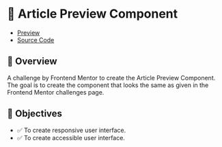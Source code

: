 # 🚀 Article Preview Component

- [Preview](https://arsalanansariofficial.github.io/article-preview-component)
- [Source Code](https://github.com/arsalanansariofficial/article-preview-component.git)

## 📌 Overview

A challenge by Frontend Mentor to create the Article Preview Component. The goal is to create the component that looks the same as given in the Frontend Mentor challenges page.

## 🎯 Objectives

- ✅ To create responsive user interface.
- ✅ To create accessible user interface.
